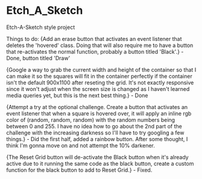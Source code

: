 # Etch_A_Sketch
Etch-A-Sketch style project

Things to do:
{Add an erase button that activates an event listener that deletes the 'hovered' class. Doing that will also require me to have a button that re-activates the normal function, probably a button titled 'Black'.} - Done, button titled 'Draw'

{Google a way to grab the current width and height of the container so that I can make it so the squares will fit in the container perfectly if the container isn't the default 900x1100 after reseting the grid. It's not exactly responsive since it won't adjust when the screen size is changed as I haven't learned media queries yet, but this is the next best thing.} - Done

{Attempt a try at the optional challenge. Create a button that activates an event listener that when a square is hovered over, it will apply an inline rgb color of (random, random, random) with the random numbers being between 0 and 255. I have no idea how to go about the 2nd part of the challenge with the increasing darkness so I'll have to try googling a few things.} - Did the first half, added a rainbow button. After some thought, I think I'm gonna move on and not attempt the 10% darkener.

{The Reset Grid button will de-activate the Black button when it's already active due to it running the same code as the black button, create a custom function for the black button to add to Reset Grid.} - Fixed.
